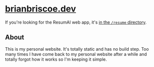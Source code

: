# [brianbriscoe.dev](https://brianbriscoe.dev)

If you're looking for the ResumAI web app, it's [in the `/resume` directory](https://github.com/Briscoooe/brianbriscoe.dev/tree/main/resume).

## About
This is my personal website. It's totally static and has no build step. Too many times I have come back to my personal website after a while and totally forgot how it works so I'm keeping it simple.